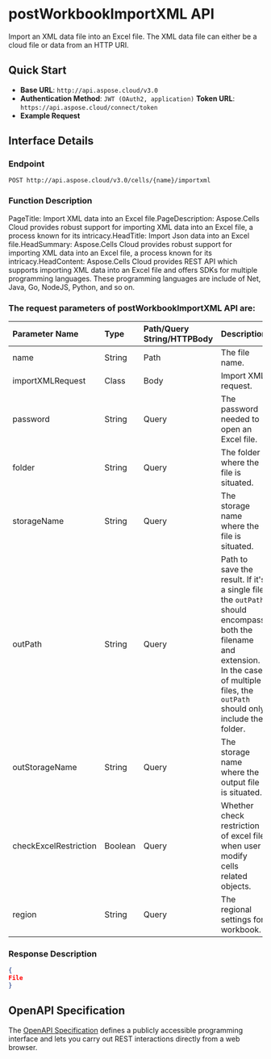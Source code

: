 # **postWorkbookImportXML API**

Import an XML data file into an Excel file. The XML data file can either be a cloud file or data from an HTTP URI. 

## **Quick Start**

- **Base URL**: `http://api.aspose.cloud/v3.0`
- **Authentication Method**: `JWT (OAuth2, application)`  **Token URL**: `https://api.aspose.cloud/connect/token`
- **Example Request** 
<script src="https://gist.github.com/aspose-cells-cloud-gists/8a5b324fdf3e574dbd747c1a1e24b05d.js?file=Example30_PostWorkbookImportXML.cs"></script>

## **Interface Details**

### **Endpoint** 

```
POST http://api.aspose.cloud/v3.0/cells/{name}/importxml
```

### **Function Description**
PageTitle: Import XML data into an Excel file.PageDescription: Aspose.Cells Cloud provides robust support for importing XML data into an Excel file, a process known for its intricacy.HeadTitle: Import Json data into an Excel file.HeadSummary: Aspose.Cells Cloud provides robust support for importing XML data into an Excel file, a process known for its intricacy.HeadContent: Aspose.Cells Cloud provides REST API which supports importing XML data into an Excel file and offers SDKs for multiple programming languages. These programming languages are include of Net, Java, Go, NodeJS, Python, and so on.

### The request parameters of **postWorkbookImportXML** API are: 

| Parameter Name | Type | Path/Query String/HTTPBody | Description | 
| :- | :- | :- |:- | 
|name|String|Path|The file name.|
|importXMLRequest|Class|Body|Import XML request.|
|password|String|Query|The password needed to open an Excel file.|
|folder|String|Query|The folder where the file is situated.|
|storageName|String|Query|The storage name where the file is situated.|
|outPath|String|Query|Path to save the result. If it's a single file, the `outPath` should encompass both the filename and extension. In the case of multiple files, the `outPath` should only include the folder.|
|outStorageName|String|Query|The storage name where the output file is situated.|
|checkExcelRestriction|Boolean|Query|Whether check restriction of excel file when user modify cells related objects.|
|region|String|Query|The regional settings for workbook.|


### **Response Description**
```json
{
File
}
```

## OpenAPI Specification

The [OpenAPI Specification](https://reference.aspose.cloud/cells/#/DataProcessingController/PostWorkbookImportXML) defines a publicly accessible programming interface and lets you carry out REST interactions directly from a web browser.

